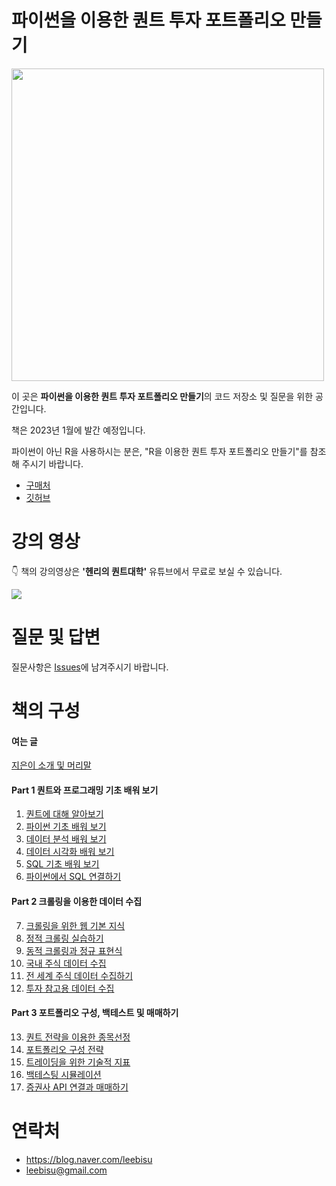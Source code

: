 # 파이썬을 이용한 퀀트 투자 포트폴리오 만들기

<img src="https://github.com/hyunyulhenry/quant_py/raw/main/image/cover.png?raw=true"  width="500">

이 곳은 **파이썬을 이용한 퀀트 투자 포트폴리오 만들기**의 코드 저장소 및 질문을 위한 공간입니다.

책은 2023년 1월에 발간 예정입니다.

파이썬이 아닌 R을 사용하시는 분은, "R을 이용한 퀀트 투자 포트폴리오 만들기"를 참조해 주시기 바랍니다.

- [구매처](http://www.yes24.com/Product/Goods/97163849)
- [깃허브](https://github.com/hyunyulhenry/quant_cookbook)

# 강의 영상
👇 책의 강의영상은 **'헨리의 퀀트대학'** 유튜브에서 무료로 보실 수 있습니다. 

[![](https://github.com/hyunyulhenry/quant_py/blob/main/image/search.png?raw=true)](https://www.youtube.com/channel/UCHfiWvw33aSBktAlWICfPKQ?sub_confirmation=1)

# 질문 및 답변
질문사항은 [Issues](https://github.com/hyunyulhenry/quant_py/issues)에 남겨주시기 바랍니다.

# 책의 구성

#### 여는 글
[지은이 소개 및 머리말](https://github.com/hyunyulhenry/quant_py/blob/main/index.ipynb)

#### Part 1 퀀트와 프로그래밍 기초 배워 보기
1. [퀀트에 대해 알아보기](https://github.com/hyunyulhenry/quant_py/blob/main/quant_intro.ipynb)
2.  [파이썬 기초 배워 보기](https://github.com/hyunyulhenry/quant_py/blob/main/python.ipynb)
3.  [데이터 분석 배워 보기](https://github.com/hyunyulhenry/quant_py/blob/main/eda.ipynb)
4.  [데이터 시각화 배워 보기](https://github.com/hyunyulhenry/quant_py/blob/main/plot.ipynb)
5. [SQL 기초 배워 보기](https://github.com/hyunyulhenry/quant_py/blob/main/sql.ipynb)
6. [파이썬에서 SQL 연결하기](https://github.com/hyunyulhenry/quant_py/blob/main/sql_in_python.ipynb)

#### Part 2 크롤링을 이용한 데이터 수집
7. [크롤링을 위한 웹 기본 지식](https://github.com/hyunyulhenry/quant_py/blob/main/web.ipynb)
8. [정적 크롤링 실습하기](https://github.com/hyunyulhenry/quant_py/blob/main/crawl_basic.ipynb)
9. [동적 크롤링과 정규 표현식](https://github.com/hyunyulhenry/quant_py/blob/main/selenium.ipynb)
10. [국내 주식 데이터 수집](https://github.com/hyunyulhenry/quant_py/blob/main/data_korea.ipynb)
11. [전 세계 주식 데이터 수집하기](https://github.com/hyunyulhenry/quant_py/blob/main/data_global.ipynb)
12. [투자 참고용 데이터 수집](https://github.com/hyunyulhenry/quant_py/blob/main/data_ref.ipynb)

#### Part 3 포트폴리오 구성, 백테스트 및 매매하기
13. [퀀트 전략을 이용한 종목선정](https://github.com/hyunyulhenry/quant_py/blob/main/factor.ipynb)
14. [포트폴리오 구성 전략](https://github.com/hyunyulhenry/quant_py/blob/main/portfolio.ipynb)
15. [트레이딩을 위한 기술적 지표](https://github.com/hyunyulhenry/quant_py/blob/main/technical.ipynb)
16. [백테스팅 시뮬레이션](https://github.com/hyunyulhenry/quant_py/blob/main/backtest.ipynb)
17. [증권사 API 연결과 매매하기](https://github.com/hyunyulhenry/quant_py/blob/main/api_trading.ipynb)

# 연락처
- https://blog.naver.com/leebisu
- leebisu@gmail.com
